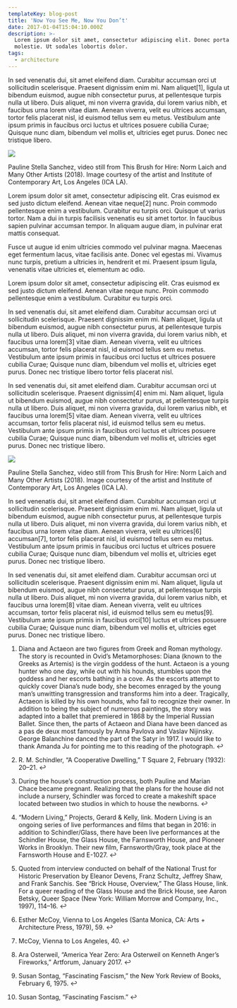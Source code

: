 ```yaml
---
templateKey: blog-post
title: 'Now You See Me, Now You Don’t'
date: 2017-01-04T15:04:10.000Z
description: >-
  Lorem ipsum dolor sit amet, consectetur adipiscing elit. Donec porta egestas
  molestie. Ut sodales lobortis dolor.
tags:
  - architecture
---
```

In sed venenatis dui, sit amet eleifend diam. Curabitur accumsan orci ut sollicitudin scelerisque. Praesent dignissim enim mi. Nam aliquet\[1], ligula ut bibendum euismod, augue nibh consectetur purus, at pellentesque turpis nulla ut libero. Duis aliquet, mi non viverra gravida, dui lorem varius nibh, et faucibus urna lorem vitae diam. Aenean viverra, velit eu ultrices accumsan, tortor felis placerat nisl, id euismod tellus sem eu metus. Vestibulum ante ipsum primis in faucibus orci luctus et ultrices posuere cubilia Curae; Quisque nunc diam, bibendum vel mollis et, ultricies eget purus. Donec nec tristique libero.

![](/img/soft-velvet-texture-delicate-pink-color-concept-femininity-home-comfort-warmth-105987201.jpg)

Pauline Stella Sanchez, video still from This Brush for Hire: Norm Laich and Many Other Artists (2018). Image courtesy of the artist and Institute of Contemporary Art, Los Angeles (ICA LA).

Lorem ipsum dolor sit amet, consectetur adipiscing elit. Cras euismod ex sed justo dictum eleifend. Aenean vitae neque\[2] nunc. Proin commodo pellentesque enim a vestibulum. Curabitur eu turpis orci. Quisque ut varius tortor. Nam a dui in turpis facilisis venenatis eu sit amet tortor. In faucibus sapien pulvinar accumsan tempor. In aliquam augue diam, in pulvinar erat mattis consequat.

Fusce ut augue id enim ultricies commodo vel pulvinar magna. Maecenas eget fermentum lacus, vitae facilisis ante. Donec vel egestas mi. Vivamus nunc turpis, pretium a ultricies in, hendrerit et mi. Praesent ipsum ligula, venenatis vitae ultricies et, elementum ac odio.

Lorem ipsum dolor sit amet, consectetur adipiscing elit. Cras euismod ex sed justo dictum eleifend. Aenean vitae neque nunc. Proin commodo pellentesque enim a vestibulum. Curabitur eu turpis orci. 

In sed venenatis dui, sit amet eleifend diam. Curabitur accumsan orci ut sollicitudin scelerisque. Praesent dignissim enim mi. Nam aliquet, ligula ut bibendum euismod, augue nibh consectetur purus, at pellentesque turpis nulla ut libero. Duis aliquet, mi non viverra gravida, dui lorem varius nibh, et faucibus urna lorem\[3] vitae diam. Aenean viverra, velit eu ultrices accumsan, tortor felis placerat nisl, id euismod tellus sem eu metus. Vestibulum ante ipsum primis in faucibus orci luctus et ultrices posuere cubilia Curae; Quisque nunc diam, bibendum vel mollis et, ultricies eget purus. Donec nec tristique libero tortor felis placerat nisl.

In sed venenatis dui, sit amet eleifend diam. Curabitur accumsan orci ut sollicitudin scelerisque. Praesent dignissim\[4] enim mi. Nam aliquet, ligula ut bibendum euismod, augue nibh consectetur purus, at pellentesque turpis nulla ut libero. Duis aliquet, mi non viverra gravida, dui lorem varius nibh, et faucibus urna lorem\[5] vitae diam. Aenean viverra, velit eu ultrices accumsan, tortor felis placerat nisl, id euismod tellus sem eu metus. Vestibulum ante ipsum primis in faucibus orci luctus et ultrices posuere cubilia Curae; Quisque nunc diam, bibendum vel mollis et, ultricies eget purus. Donec nec tristique libero.

![](/img/soft-velvet-texture-delicate-pink-color-concept-femininity-home-comfort-warmth-105987201.jpg)

Pauline Stella Sanchez, video still from This Brush for Hire: Norm Laich and Many Other Artists (2018). Image courtesy of the artist and Institute of Contemporary Art, Los Angeles (ICA LA).

In sed venenatis dui, sit amet eleifend diam. Curabitur accumsan orci ut sollicitudin scelerisque. Praesent dignissim enim mi. Nam aliquet, ligula ut bibendum euismod, augue nibh consectetur purus, at pellentesque turpis nulla ut libero. Duis aliquet, mi non viverra gravida, dui lorem varius nibh, et faucibus urna lorem vitae diam. Aenean viverra, velit eu ultrices\[6] accumsan\[7], tortor felis placerat nisl, id euismod tellus sem eu metus. Vestibulum ante ipsum primis in faucibus orci luctus et ultrices posuere cubilia Curae; Quisque nunc diam, bibendum vel mollis et, ultricies eget purus. Donec nec tristique libero.

In sed venenatis dui, sit amet eleifend diam. Curabitur accumsan orci ut sollicitudin scelerisque. Praesent dignissim enim mi. Nam aliquet, ligula ut bibendum euismod, augue nibh consectetur purus, at pellentesque turpis nulla ut libero. Duis aliquet, mi non viverra gravida, dui lorem varius nibh, et faucibus urna lorem\[8] vitae diam. Aenean viverra, velit eu ultrices accumsan, tortor felis placerat nisl, id euismod tellus sem eu metus\[9]. Vestibulum ante ipsum primis in faucibus orci\[10] luctus et ultrices posuere cubilia Curae; Quisque nunc diam, bibendum vel mollis et, ultricies eget purus. Donec nec tristique libero.

1. Diana and Actaeon are two figures from Greek and Roman mythology. The story is recounted in Ovid’s Metamorphoses: Diana (known to the Greeks as Artemis) is the virgin goddess of the hunt. Actaeon is a young hunter who one day, while out with his hounds, stumbles upon the goddess and her escorts bathing in a cove. As the escorts attempt to quickly cover Diana’s nude body, she becomes enraged by the young man’s unwitting transgression and transforms him into a deer. Tragically, Actaeon is killed by his own hounds, who fail to recognize their owner. In addition to being the subject of numerous paintings, the story was adapted into a ballet that premiered in 1868 by the Imperial Russian Ballet. Since then, the parts of Actaeon and Diana have been danced as a pas de deux most famously by Anna Pavlova and Vaslav Nijinsky. George Balanchine danced the part of the Satyr in 1917. I would like to thank Amanda Ju for pointing me to this reading of the photograph. ↩



2. R. M. Schindler, “A Cooperative Dwelling,” T Square 2, February (1932): 20–21. ↩



3. During the house’s construction process, both Pauline and Marian Chace became pregnant. Realizing that the plans for the house did not include a nursery, Schindler was forced to create a makeshift space located between two studios in which to house the newborns. ↩



4. “Modern Living,” Projects, Gerard & Kelly, link. Modern Living is an ongoing series of live performances and films that began in 2016: in addition to Schindler/Glass, there have been live performances at the Schindler House, the Glass House, the Farnsworth House, and Pioneer Works in Brooklyn. Their new film, Farnsworth/Gray, took place at the Farnsworth House and E-1027. ↩



5. Quoted from interview conducted on behalf of the National Trust for Historic Preservation by Eleanor Devens, Franz Schultz, Jeffrey Shaw, and Frank Sanchis. See “Brick House, Overview,” The Glass House, link. For a queer reading of the Glass House and the Brick House, see Aaron Betsky, Queer Space (New York: William Morrow and Company, Inc., 1997), 114–16. ↩



6. Esther McCoy, Vienna to Los Angeles (Santa Monica, CA: Arts + Architecture Press, 1979), 59. ↩



7. McCoy, Vienna to Los Angeles, 40. ↩



8. Ara Osterweil, “America Year Zero: Ara Osterweil on Kenneth Anger’s Fireworks,” Artforum, January 2017. ↩



9. Susan Sontag, “Fascinating Fascism,” the New York Review of Books, February 6, 1975. ↩



10. Susan Sontag, “Fascinating Fascism.” ↩

